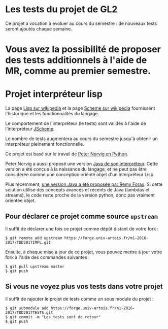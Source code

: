 # Les tests du projet de GL2

Ce projet a vocation à évoluer au cours du semestre : de nouveaux tests
seront ajoutés chaque semaine.

Vous avez la possibilité de proposer des tests additionnels à l'aide de MR,
comme au premier semestre.
=======
# Projet interpréteur lisp

La page [Lisp sur wikipedia](https://en.wikipedia.org/wiki/Lisp_%28programming_language%29) et la page [Scheme sur wikipedia](https://en.wikipedia.org/wiki/Scheme_%28programming_language%29) fournissent l'historique et les fonctionnalités du langage.

Le comportement de l'interpréteur (le tests) sont validés à l'aide de l'interpréteur [JScheme](http://jscheme.sourceforge.net/jscheme/main.html).

Le nombre de tests augmentera au cours du semestre jusqu'à obtenir un interpréteur pleinement fonctionnelle.

Ce projet est basé sur le travail de [Peter Norvig en Python](http://norvig.com/lispy.html).

Peter Norvig a aussi proposé une version [Java de son interpréteur](http://norvig.com/jscheme.html). Cette version a été conçue à la naissance du langage, et ne peut pas être considérée comme une conception oriénté objet d'un interpréteur Lisp.

Plus récemment, [une version Java a été proposée par Remy Forax](https://forax.github.io/2014-06-01-e733e6af6114eff55149-lispy_in_java.html). 
Si cette solution utilise des concepts avancés et récents de Java (lambdas et streams), le code reste proche de la version python, donc pas vraiment orientée objet.

## Pour déclarer ce projet comme source `upstream`

Il suffit de déclarer une fois ce projet comme dépôt distant de votre fork :

```
$ git remote add upstream https://forge.univ-artois.fr/m1-2016-2017/TDD2017IMPL.git
```

Ensuite, à chaque mise à jour de ce projet, vous pouvez mettre à jour votre fork
à l'aide des commandes suivantes :

```
$ git pull upstream master
$ git push
```

## Si vous ne voyez plus vos tests dans votre projet

Il suffit de rajouter le projet de tests comme un sous module du projet :

```
$ git submodule add https://forge.univ-artois.fr/m1-2016-2017/TDD2017TESTS.git
$ git commit -m "Les tests sont de retour"
$ git push
```
